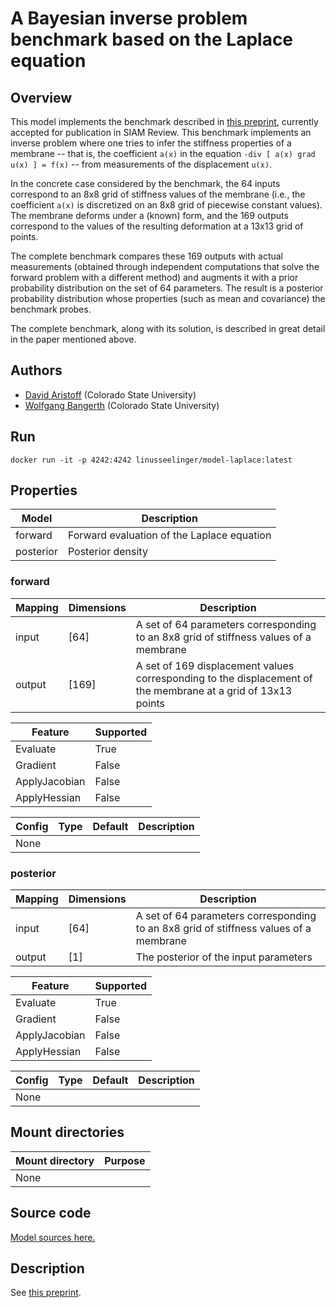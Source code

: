 # A Bayesian inverse problem benchmark based on the Laplace equation
## Overview

This model implements the benchmark described in [this
preprint](https://doi.org/10.48550/arXiv.2102.07263), currently accepted for publication
in SIAM Review. This benchmark implements an inverse problem where one tries
to infer the stiffness properties of a membrane -- that is, the coefficient
`a(x)` in the equation `-div [ a(x) grad u(x) ] = f(x)` -- from measurements
of the displacement `u(x)`.

In the concrete case considered by the benchmark, the 64 inputs
correspond to an 8x8 grid of stiffness values of the membrane (i.e., the
coefficient `a(x)` is discretized on an 8x8 grid of piecewise constant
values). The membrane deforms under a (known) form, and the 169 outputs correspond to the
values of the resulting deformation at a 13x13 grid of points.

The complete benchmark compares these 169 outputs with actual
measurements (obtained through independent computations that solve the
forward problem with a different method) and augments it with a prior
probability distribution on the set of 64 parameters. The result is a
posterior probability distribution whose properties (such as mean and
covariance) the benchmark probes.

The complete benchmark, along with its solution, is described in great
detail in the paper mentioned above.

## Authors

- [David Aristoff](mailto:David.Aristoff@colostate.edu) (Colorado State University)
- [Wolfgang Bangerth](mailto:bangerth@colostate.edu) (Colorado State University)

## Run
```
docker run -it -p 4242:4242 linusseelinger/model-laplace:latest
```

## Properties

Model | Description
---|---
forward | Forward evaluation of the Laplace equation
posterior | Posterior density

### forward
Mapping | Dimensions | Description
---|---|---
input | [64] | A set of 64 parameters corresponding to an 8x8 grid of stiffness values of a membrane
output | [169] | A set of 169 displacement values corresponding to the displacement of the membrane at a grid of 13x13 points

Feature | Supported
---|---
Evaluate | True
Gradient | False
ApplyJacobian | False
ApplyHessian | False

Config | Type | Default | Description
---|---|---|---
None | | |

### posterior
Mapping | Dimensions | Description
---|---|---
input | [64] | A set of 64 parameters corresponding to an 8x8 grid of stiffness values of a membrane
output | [1] | The posterior of the input parameters

Feature | Supported
---|---
Evaluate | True
Gradient | False
ApplyJacobian | False
ApplyHessian | False

Config | Type | Default | Description
---|---|---|---
None | | |

## Mount directories
Mount directory | Purpose
---|---
None |

## Source code

[Model sources here.](https://github.com/UM-Bridge/benchmarks/tree/main/models/dealii-laplace)

## Description

See [this preprint](https://doi.org/10.48550/arXiv.2102.07263).
